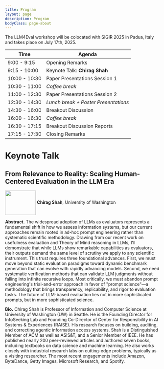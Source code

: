 ```yaml
---
title: Program
layout: page
description: Program
bodyClass: page-about
---
```


The LLM4Eval workshop will be colocated with SIGIR 2025 in Padua, Italy and takes place on July 17th, 2025. 
<!-- All times in the table below are according to the local time zone. -->



| Time           | Agenda                                 |
|----------------|----------------------------------------|
| 9:00 - 9:15    | Opening Remarks                        |
| 9:15 - 10:00   | Keynote Talk: __Chirag Shah__                          |
| 10:00 - 10:30  | Paper Presentations Session 1           |
| 10:30 - 11:00  | *Coffee break*  |
| 11:00 - 12:30  | Paper Presentations Session 2                    |
| 12:30 - 14:30  | *Lunch break + Poster Presentations*   |
| 14:30 - 16:00  | Breakout Discussion                    |
| 16:00 - 16:30  | *Coffee break*                         |
| 16:30 - 17:15  | Breakout Discussion Reports            |
| 17:15 - 17:30  | Closing Remarks                        |



# Keynote Talk

## From Relevance to Reality: Scaling Human-Centered Evaluation in the LLM Era

<img style="vertical-align:middle" width="100px" height="80px" src="../images/team/Chirag_Shah.jpg"/> __Chirag Shah__, University of Washington

__Abstract.__ The widespread adoption of LLMs as evaluators represents a fundamental shift in how we assess information systems, but our current approaches remain rooted in ad-hoc prompt engineering rather than systematic scientific methodology. Drawing from our recent work on usefulness evaluation and Theory of Mind reasoning in LLMs, I'll demonstrate that while LLMs show remarkable capabilities as evaluators, their outputs demand the same level of scrutiny we apply to any scientific instrument. This trust requires three foundational advances. First, we must move beyond static evaluation paradigms toward dynamic benchmark generation that can evolve with rapidly advancing models. Second, we need systematic verification methods that can validate LLM judgments without falling into infinite recursive loops. Most critically, we must abandon prompt engineering's trial-and-error approach in favor of "prompt science"—a methodology that brings transparency, replicability, and rigor to evaluation tasks. The future of LLM-based evaluation lies not in more sophisticated prompts, but in more sophisticated science.

__Bio.__ Chirag Shah is Professor of Information and Computer Science at University of Washington (UW) in Seattle. He is the Founding Director for InfoSeeking Lab and Founding Co-Director of Center for Responsibility in AI Systems & Experiences (RAISE). His research focuses on building, auditing, and correcting agentic information access systems. Shah is a Distinguished Member of ACM as well as ASIS&T, and a Senior Member of IEEE. He has published nearly 200 peer-reviewed articles and authored seven books, including textbooks on data science and machine learning. He also works closely with industrial research labs on cutting-edge problems, typically as a visiting researcher. The most recent engagements include Amazon, ByteDance, Getty Images, Microsoft Research, and Spotify.

